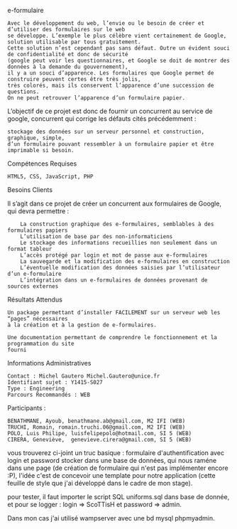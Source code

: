 e-formulaire

	Avec le développement du web, l’envie ou le besoin de créer et d’utiliser des formulaires sur le web 
	se développe. L’exemple le plus célèbre vient certainement de Google, solution utilisable par tous gratuitement. 
	Cette solution n’est cependant pas sans défaut. Outre un évident souci de confidentialité et donc de sécurité 
	(google peut voir les questionnaires, et Google se doit de montrer des données à la demande du gouvernement), 
	il y a un souci d’apparence. Les formulaires que Google permet de construire peuvent certes être très jolis, 
	très colorés, mais ils conservent l’apparence d’une succession de questions. 
	On ne peut retrouver l’apparence d’un formulaire papier.

L’objectif de ce projet est donc de fournir un concurrent au service de google, 
concurrent qui corrige les défauts cités précédemment : 
	
	stockage des données sur un serveur personnel et construction, graphique, simple, 
	d’un formulaire pouvant ressembler à un formulaire papier et être imprimable si besoin.

Compétences Requises

	HTML5, CSS, JavaScript, PHP

Besoins Clients

Il s’agit dans ce projet de créer un concurrent aux formulaires de Google, qui devra permettre :

		La construction graphique des e-formulaires, semblables à des formulaires papiers
		L’utilisation de base par des non-informaticiens
		Le stockage des informations recueillies non seulement dans un format tableur
		L’accès protégé par login et mot de passe aux e-formulaires
		La sauvegarde et la modification des e-formulaires en construction
		L’éventuelle modification des données saisies par l’utilisateur d’un e-formulaire
		L’intégration dans un e-formulaires de données provenant de sources externes

Résultats Attendus

	Un package permettant d’installer FACILEMENT sur un serveur web les “pages” nécessaires 
	à la création et à la gestion de e-formulaires. 
	
	Une documentation permettant de comprendre le fonctionnement et la programmation du site 
	fourni

Informations Administratives

	Contact : Michel Gautero Michel.Gautero@unice.fr
	Identifiant sujet : Y1415-S027
	Type : Engineering
	Parcours Recommandés : WEB
	
Participants :

	BENATHMANE, Ayoub, benathmane.ab@gmail.com, M2 IFI (WEB)
	TRUCHI, Romain, romain.truchi.06@gmail.com, M2 IFI (WEB)
	POLO, Luis Philipe, luisfelipepolo@hotmail.com, SI 5 (WEB)
	CIRERA, Geneviève,  genevieve.cirera@gmail.com, SI 5 (WEB)
	
	
vous trouverez ci-joint un truc basique : formulaire d'authentification avec login et password stocker dans une base de données, qui nous raméne dans une page (de création de formulaire qui n'est pas implémenter encore :P), l'idée c'est de concevoir une template pour notre application (cette feuille de style que j'ai développé dans le cadre de mon stage).

pour tester, il faut importer le script SQL uniforms.sql dans base de donnée, et pour se logger : login => ScoTTisH et password => admin.

Dans mon cas j'ai utilisé wampserver avec une bd mysql phpmyadmin.
